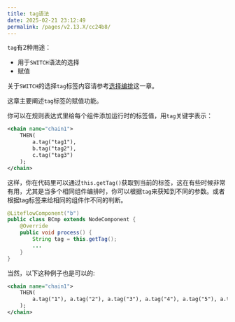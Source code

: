 ```yaml
---
title: tag语法
date: 2025-02-21 23:12:49
permalink: /pages/v2.13.X/cc24b8/
---
```


`tag`有2种用途：

* 用于`SWITCH`语法的选择
* 赋值

关于`SWITCH`的选择`tag`标签内容请参考[选择编排](/pages/v2.13.X/d90483/)这一章。

这章主要阐述`tag`标签的赋值功能。

你可以在规则表达式里给每个组件添加运行时的标签值，用`tag`关键字表示：

```xml
<chain name="chain1">
    THEN(
        a.tag("tag1"),
        b.tag("tag2"),
        c.tag("tag3")
    );
</chain>
```

这样，你在代码里可以通过`this.getTag()`获取到当前的标签，这在有些时候非常有用，尤其是当多个相同组件编排时，你可以根据`tag`来获知到不同的参数。或者根据tag标签来给相同的组件作不同的判断。

```java
@LiteflowComponent("b")
public class BCmp extends NodeComponent {
    @Override
    public void process() {
        String tag = this.getTag();
        ...
    }
}
```

当然，以下这种例子也是可以的:

```xml
<chain name="chain1">
    THEN(
        a.tag("1"), a.tag("2"), a.tag("3"), a.tag("4"), a.tag("5"), a.tag("6")
    );
</chain>
```